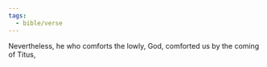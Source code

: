 ```yaml
---
tags:
  - bible/verse
---
```

Nevertheless, he who comforts the lowly, God, comforted us by the coming of Titus,